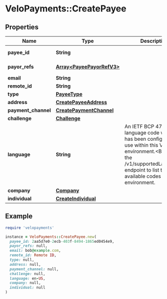 # VeloPayments::CreatePayee

## Properties

| Name | Type | Description | Notes |
| ---- | ---- | ----------- | ----- |
| **payee_id** | **String** |  | [optional][readonly] |
| **payor_refs** | [**Array&lt;PayeePayorRefV3&gt;**](PayeePayorRefV3.md) |  | [optional][readonly] |
| **email** | **String** |  |  |
| **remote_id** | **String** |  |  |
| **type** | [**PayeeType**](PayeeType.md) |  |  |
| **address** | [**CreatePayeeAddress**](CreatePayeeAddress.md) |  |  |
| **payment_channel** | [**CreatePaymentChannel**](CreatePaymentChannel.md) |  | [optional] |
| **challenge** | [**Challenge**](Challenge.md) |  | [optional] |
| **language** | **String** | An IETF BCP 47 language code which has been configured for use within this Velo environment.&lt;BR&gt; See the /v1/supportedLanguages endpoint to list the available codes for an environment.  | [optional] |
| **company** | [**Company**](Company.md) |  | [optional] |
| **individual** | [**CreateIndividual**](CreateIndividual.md) |  | [optional] |

## Example

```ruby
require 'velopayments'

instance = VeloPayments::CreatePayee.new(
  payee_id: 2aa5d7e0-2ecb-403f-8494-1865ed0454e9,
  payor_refs: null,
  email: bob@example.com,
  remote_id: Remote ID,
  type: null,
  address: null,
  payment_channel: null,
  challenge: null,
  language: en-US,
  company: null,
  individual: null
)
```

